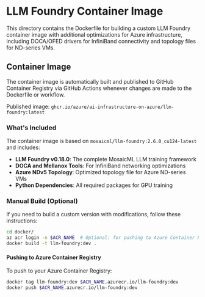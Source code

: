 # LLM Foundry Container Image

This directory contains the Dockerfile for building a custom LLM Foundry container image with additional optimizations for Azure infrastructure, including DOCA/OFED drivers for InfiniBand connectivity and topology files for ND-series VMs.

## Container Image

The container image is automatically built and published to GitHub Container Registry via GitHub Actions whenever changes are made to the Dockerfile or workflow.

Published image: `ghcr.io/azure/ai-infrastructure-on-azure/llm-foundry:latest`

### What's Included

The container image is based on `mosaicml/llm-foundry:2.6.0_cu124-latest` and includes:

- **LLM Foundry v0.18.0**: The complete MosaicML LLM training framework
- **DOCA and Mellanox Tools**: For InfiniBand networking optimizations
- **Azure NDv5 Topology**: Optimized topology file for Azure ND-series VMs
- **Python Dependencies**: All required packages for GPU training

### Manual Build (Optional)

If you need to build a custom version with modifications, follow these instructions:

```bash
cd docker/
az acr login -n $ACR_NAME  # Optional: for pushing to Azure Container Registry
docker build -t llm-foundry:dev .
```

#### Pushing to Azure Container Registry

To push to your Azure Container Registry:

```bash
docker tag llm-foundry:dev $ACR_NAME.azurecr.io/llm-foundry:dev
docker push $ACR_NAME.azurecr.io/llm-foundry:dev
```
